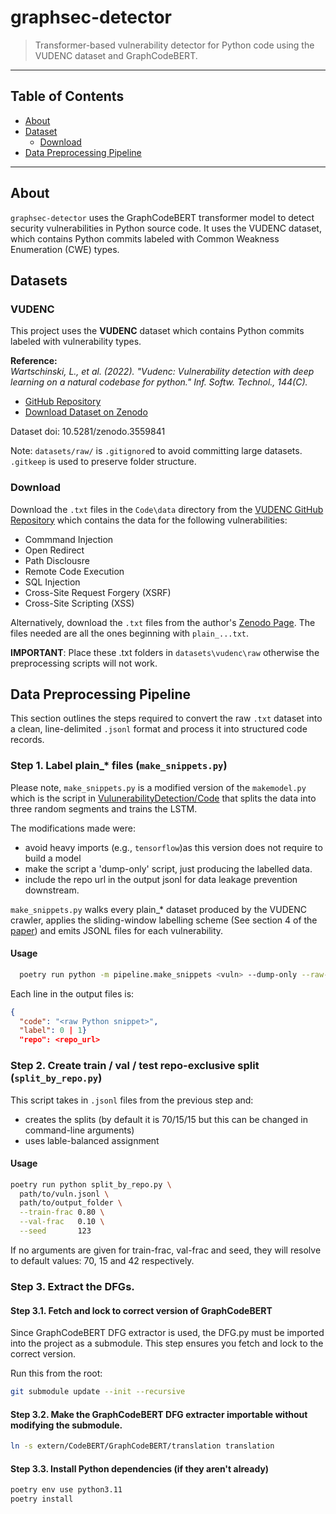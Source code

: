 # graphsec-detector

> Transformer-based vulnerability detector for Python code using the VUDENC dataset and GraphCodeBERT.

---

## Table of Contents

- [About](#about)
- [Dataset](#dataset)
  - [Download](download)
- [Data Preprocessing Pipeline](#data-preprocessing-pipeline)

---

## About

`graphsec-detector` uses the GraphCodeBERT transformer model to detect security vulnerabilities in Python source code. It uses the VUDENC dataset, which contains Python commits labeled with Common Weakness Enumeration (CWE) types.

## Datasets

### VUDENC

This project uses the **VUDENC** dataset which contains Python commits labeled with vulnerability types.

**Reference:**  
*Wartschinski, L., et al. (2022). "Vudenc: Vulnerability detection with deep learning on a natural codebase for python." Inf. Softw. Technol., 144(C).*

- [GitHub Repository](https://github.com/LauraWartschinski/VulnerabilityDetection/tree/master)  
- [Download Dataset on Zenodo](https://zenodo.org/records/3559203)

Dataset doi: 10.5281/zenodo.3559841

Note: `datasets/raw/` is `.gitignore`d to avoid committing large datasets. `.gitkeep` is used to preserve folder structure.


### Download 

Download the `.txt` files in the `Code\data` directory from the [VUDENC GitHub Repository](https://github.com/LauraWartschinski/VulnerabilityDetection/tree/master) which contains the data for the following vulnerabilities:
- Commmand Injection
- Open Redirect
- Path Disclousre
- Remote Code Execution
- SQL Injection
- Cross-Site Request Forgery (XSRF)
- Cross-Site Scripting (XSS)

Alternatively, download the `.txt` files from the author's [Zenodo Page](https://zenodo.org/records/3559841#.XeVaZNVG2Hs). The files needed are all the ones beginning with `plain_...txt`.

**IMPORTANT**: Place these .txt folders in `datasets\vudenc\raw` otherwise the preprocessing scripts will not work. 

## Data Preprocessing Pipeline
This section outlines the steps required to convert the raw `.txt` dataset into a clean, line-delimited `.jsonl` format and process it into structured code records.

### Step 1. Label plain_* files  (`make_snippets.py`)

Please note, `make_snippets.py` is a modified version of the `makemodel.py` which is the script in [VulunerabilityDetection/Code](https://github.com/LauraWartschinski/VulnerabilityDetection) that splits the data into three random segments and trains the LSTM.

The modifications made were:
  - avoid heavy imports (e.g., `tensorflow`)as this version does not require to build a model
  - make the script a 'dump-only' script, just producing the labelled data.
  - include the repo url in the output jsonl for data leakage prevention downstream.

`make_snippets.py` walks every plain_* dataset produced by the VUDENC crawler, applies the sliding-window labelling scheme (See section 4 of the [paper](https://arxiv.org/abs/2201.08441)) and emits JSONL files for each vulnerability.


#### Usage
```bash
  poetry run python -m pipeline.make_snippets <vuln> --dump-only --raw-dir datasets/vudenc/raw --out-dir datasets/vudenc/prepared
```

Each line in the output files is:

```json
{
  "code": "<raw Python snippet>",
  "label": 0 | 1}
  "repo": <repo_url>
```

### Step 2. Create train / val / test repo-exclusive split (`split_by_repo.py`)

This script takes in `.jsonl` files from the previous step and:

- creates the splits (by default it is 70/15/15 but this can be changed in command-line arguments)
- uses lable-balanced assignment

#### Usage

```bash
poetry run python split_by_repo.py \
  path/to/vuln.jsonl \
  path/to/output_folder \
  --train-frac 0.80 \
  --val-frac   0.10 \
  --seed       123
  ```

If no arguments are given for train-frac, val-frac and seed, they will resolve to default values: 70, 15 and 42 respectively.

### Step 3. Extract the DFGs.

#### Step 3.1. Fetch and lock to correct version of GraphCodeBERT 

Since GraphCodeBERT DFG extractor is used, the DFG.py must be imported into the project as a submodule. This step ensures you fetch and lock to the correct version.

Run this from the root:

```bash
git submodule update --init --recursive
```

#### Step 3.2. Make the GraphCodeBERT DFG extracter importable without modifying the submodule.

```bash
ln -s extern/CodeBERT/GraphCodeBERT/translation translation
```

#### Step 3.3. Install Python dependencies (if they aren't already)

```bash
poetry env use python3.11
poetry install
```